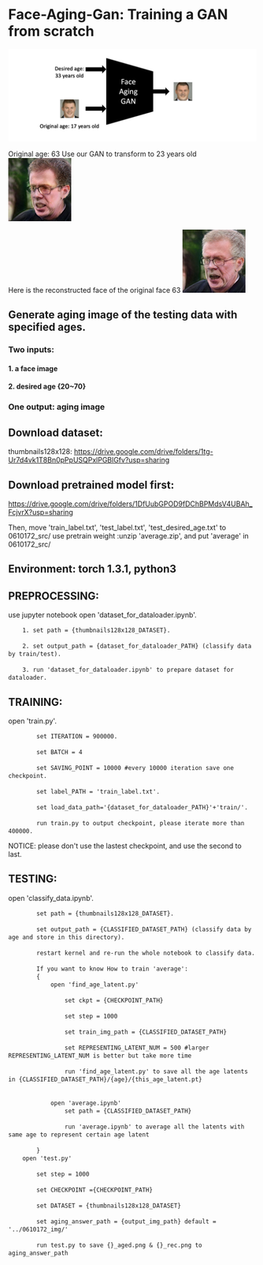 # Face-Aging-Gan: Training a GAN from scratch
![image](https://github.com/skyMei-J/Image/blob/main/GAN/截圖%202021-09-05%20上午1.27.30.png)

Original age: 63
Use our GAN to transform to 23 years old
![image](https://github.com/skyMei-J/Image/blob/main/GAN/65181_aged.png)

Here is the reconstructed face of the original face 63
![image](https://github.com/skyMei-J/Image/blob/main/GAN/65181_rec.png)


## Generate aging image of the testing data with specified ages.

### Two inputs: 
#### 1. a face image
#### 2. desired age {20~70}

### One output: aging image



## Download dataset: 
thumbnails128x128:
https://drive.google.com/drive/folders/1tg-Ur7d4vk1T8Bn0pPpUSQPxlPGBlGfv?usp=sharing

## Download pretrained model first:
https://drive.google.com/drive/folders/1DfUubGPOD9fDChBPMdsV4UBAh_FcjvrX?usp=sharing

Then, move 'train_label.txt', 'test_label.txt', 'test_desired_age.txt' to 0610172_src/
use pretrain weight :unzip 'average.zip', and put 'average' in 0610172_src/

## Environment: torch 1.3.1, python3
## PREPROCESSING:
	
   use jupyter notebook
   open 'dataset_for_dataloader.ipynb'. 
   
        1. set path = {thumbnails128x128_DATASET}. 
	
        2. set output_path = {dataset_for_dataloader_PATH} (classify data by train/test). 
	
        3. run 'dataset_for_dataloader.ipynb' to prepare dataset for dataloader. 
	
            
## TRAINING:

   open 'train.py'. 
   
            set ITERATION = 900000. 
	    
            set BATCH = 4   
	    
            set SAVING_POINT = 10000 #every 10000 iteration save one checkpoint. 
	    
            set label_PATH = 'train_label.txt'. 
	    
            set load_data_path='{dataset_for_dataloader_PATH}'+'train/'. 
	    
            run train.py to output checkpoint, please iterate more than 400000. 
	    
   NOTICE: please don't use the lastest checkpoint, and use the second to last.  
   
            
## TESTING:

	
   open 'classify_data.ipynb'. 
   
            set path = {thumbnails128x128_DATASET}. 
	    
            set output_path = {CLASSIFIED_DATASET_PATH} (classify data by age and store in this directory). 
	    
            restart kernel and re-run the whole notebook to classify data. 
	    
			If you want to know How to train 'average':  
			{
				open 'find_age_latent.py'
				
					set ckpt = {CHECKPOINT_PATH}
					
					set step = 1000
					
					set train_img_path = {CLASSIFIED_DATASET_PATH}
					
					set REPRESENTING_LATENT_NUM = 500 #larger REPRESENTING_LATENT_NUM is better but take more time
					
					run 'find_age_latent.py' to save all the age latents in {CLASSIFIED_DATASET_PATH}/{age}/{this_age_latent.pt}
					
					
				open 'average.ipynb'
					set path = {CLASSIFIED_DATASET_PATH}
					
					run 'average.ipynb' to average all the latents with same age to represent certain age latent
					
			}
        open 'test.py'
	
            set step = 1000
	    
            set CHECKPOINT ={CHECKPOINT_PATH}
	    
            set DATASET = {thumbnails128x128_DATASET}
	    
            set aging_answer_path = {output_img_path} default = '../0610172_img/'
	    
            run test.py to save {}_aged.png & {}_rec.png to aging_answer_path
